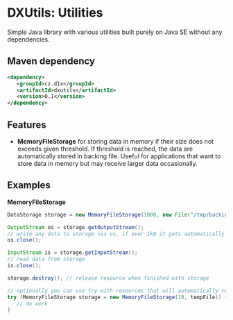 DXUtils: Utilities
==================
Simple Java library with various utilities built purely on Java SE without any dependencies.

Maven dependency
----------------

```xml
<dependency>
   <groupId>cz.d1x</groupId>
   <artifactId>dxutils</artifactId>
   <version>0.1</version>
</dependency>
```

Features
--------

- **MemoryFileStorage** for storing data in memory if their size does not exceeds given threshold. If threshold is
reached, the data are automatically stored in backing file. Useful for applications that want to store data in memory
but may receive larger data occasionally.

Examples
--------
**MemoryFileStorage**
```java
DataStorage storage = new MemoryFileStorage(1000, new File("/tmp/backing.tmp"));

OutputStream os = storage.getOutputStream();
// write any data to storage via os, if over 1kB it gets automatically stored to /tmp/backing.tmp
os.close();

InputStream is = storage.getInputStream();
// read data from storage
is.close();

storage.destroy(); // release resource when finished with storage

// optionally you can use try-with-resources that will automatically release all resources in the end
try (MemoryFileStorage storage = new MemoryFileStorage(10, tempFile)) {
   // do work
}
```
